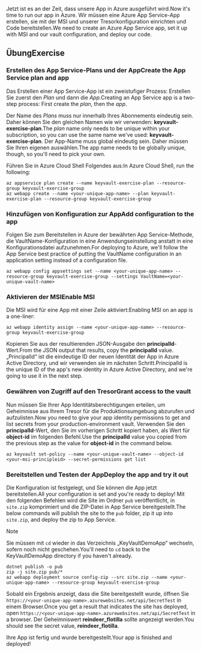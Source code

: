 <span data-ttu-id="00ecd-101">Jetzt ist es an der Zeit, dass unsere App in Azure ausgeführt wird.</span><span class="sxs-lookup"><span data-stu-id="00ecd-101">Now it's time to run our app in Azure.</span></span> <span data-ttu-id="00ecd-102">Wir müssen eine Azure App Service-App erstellen, sie mit der MSI und unserer Tresorkonfiguration einrichten und Code bereitstellen.</span><span class="sxs-lookup"><span data-stu-id="00ecd-102">We need to create an Azure App Service app, set it up with MSI and our vault configuration, and deploy our code.</span></span>

## <a name="exercise"></a><span data-ttu-id="00ecd-103">Übung</span><span class="sxs-lookup"><span data-stu-id="00ecd-103">Exercise</span></span>

### <a name="create-the-app-service-plan-and-app"></a><span data-ttu-id="00ecd-104">Erstellen des App Service-Plans und der App</span><span class="sxs-lookup"><span data-stu-id="00ecd-104">Create the App Service plan and app</span></span>

<span data-ttu-id="00ecd-105">Das Erstellen einer App Service-App ist ein zweistufiger Prozess: Erstellen Sie zuerst den *Plan* und dann die *App*.</span><span class="sxs-lookup"><span data-stu-id="00ecd-105">Creating an App Service app is a two-step process: First create the *plan*, then the *app*.</span></span>

<span data-ttu-id="00ecd-106">Der Name des *Plans* muss nur innerhalb Ihres Abonnements eindeutig sein. Daher können Sie den gleichen Namen wie wir verwenden: **keyvault-exercise-plan**.</span><span class="sxs-lookup"><span data-stu-id="00ecd-106">The *plan* name only needs to be unique within your subscription, so you can use the same name we've used: **keyvault-exercise-plan**.</span></span> <span data-ttu-id="00ecd-107">Der App-Name muss global eindeutig sein. Daher müssen Sie Ihren eigenen auswählen.</span><span class="sxs-lookup"><span data-stu-id="00ecd-107">The app name needs to be globally unique, though, so you'll need to pick your own.</span></span>

<span data-ttu-id="00ecd-108">Führen Sie in Azure Cloud Shell Folgendes aus:</span><span class="sxs-lookup"><span data-stu-id="00ecd-108">In Azure Cloud Shell, run the following:</span></span>

```azurecli
az appservice plan create --name keyvault-exercise-plan --resource-group keyvault-exercise-group
az webapp create --name <your-unique-app-name> --plan keyvault-exercise-plan --resource-group keyvault-exercise-group
```

### <a name="add-configuration-to-the-app"></a><span data-ttu-id="00ecd-109">Hinzufügen von Konfiguration zur App</span><span class="sxs-lookup"><span data-stu-id="00ecd-109">Add configuration to the app</span></span>

<span data-ttu-id="00ecd-110">Folgen Sie zum Bereitstellen in Azure der bewährten App Service-Methode, die VaultName-Konfiguration in eine Anwendungseinstellung anstatt in eine Konfigurationsdatei aufzunehmen.</span><span class="sxs-lookup"><span data-stu-id="00ecd-110">For deploying to Azure, we'll follow the App Service best practice of putting the VaultName configuration in an application setting instead of a configuration file.</span></span>

```azurecli
az webapp config appsettings set --name <your-unique-app-name> --resource-group keyvault-exercise-group --settings VaultName=<your-unique-vault-name>
```

### <a name="enable-msi"></a><span data-ttu-id="00ecd-111">Aktivieren der MSI</span><span class="sxs-lookup"><span data-stu-id="00ecd-111">Enable MSI</span></span>

<span data-ttu-id="00ecd-112">Die MSI wird für eine App mit einer Zeile aktiviert:</span><span class="sxs-lookup"><span data-stu-id="00ecd-112">Enabling MSI on an app is a one-liner:</span></span>

```azurecli
az webapp identity assign --name <your-unique-app-name> --resource-group keyvault-exercise-group
```

<span data-ttu-id="00ecd-113">Kopieren Sie aus der resultierenden JSON-Ausgabe den **principalId**-Wert.</span><span class="sxs-lookup"><span data-stu-id="00ecd-113">From the JSON output that results, copy the **principalId** value.</span></span> <span data-ttu-id="00ecd-114">„PrincipalId“ ist die eindeutige ID der neuen Identität der App in Azure Active Directory, und wir verwenden sie im nächsten Schritt.</span><span class="sxs-lookup"><span data-stu-id="00ecd-114">PrincipalId is the unique ID of the app's new identity in Azure Active Directory, and we're going to use it in the next step.</span></span>

### <a name="grant-access-to-the-vault"></a><span data-ttu-id="00ecd-115">Gewähren von Zugriff auf den Tresor</span><span class="sxs-lookup"><span data-stu-id="00ecd-115">Grant access to the vault</span></span>

<span data-ttu-id="00ecd-116">Nun müssen Sie Ihrer App Identitätsberechtigungen erteilen, um Geheimnisse aus Ihrem Tresor für die Produktionsumgebung abzurufen und aufzulisten.</span><span class="sxs-lookup"><span data-stu-id="00ecd-116">Now you need to give your app identity permissions to get and list secrets from your production-environment vault.</span></span> <span data-ttu-id="00ecd-117">Verwenden Sie den **principalId**-Wert, den Sie im vorherigen Schritt kopiert haben, als Wert für **object-id** im folgenden Befehl.</span><span class="sxs-lookup"><span data-stu-id="00ecd-117">Use the **principalId** value you copied from the previous step as the value for **object-id** in the command below.</span></span>

```azurecli
az keyvault set-policy --name <your-unique-vault-name> --object-id <your-msi-principleid> --secret-permissions get list
```

### <a name="deploy-the-app-and-try-it-out"></a><span data-ttu-id="00ecd-118">Bereitstellen und Testen der App</span><span class="sxs-lookup"><span data-stu-id="00ecd-118">Deploy the app and try it out</span></span>

<span data-ttu-id="00ecd-119">Die Konfiguration ist festgelegt, und Sie können die App jetzt bereitstellen.</span><span class="sxs-lookup"><span data-stu-id="00ecd-119">All your configuration is set and you're ready to deploy!</span></span> <span data-ttu-id="00ecd-120">Mit den folgenden Befehlen wird die Site im Ordner `pub` veröffentlicht, in `site.zip` komprimiert und die ZIP-Datei in App Service bereitgestellt.</span><span class="sxs-lookup"><span data-stu-id="00ecd-120">The below commands will publish the site to the `pub` folder, zip it up into `site.zip`, and deploy the zip to App Service.</span></span>

> [!NOTE]
> <span data-ttu-id="00ecd-121">Sie müssen mit `cd` wieder in das Verzeichnis „KeyVaultDemoApp“ wechseln, sofern noch nicht geschehen.</span><span class="sxs-lookup"><span data-stu-id="00ecd-121">You'll need to `cd` back to the KeyVaultDemoApp directory if you haven't already.</span></span>

```azurecli
dotnet publish -o pub
zip -j site.zip pub/*
az webapp deployment source config-zip --src site.zip --name <your-unique-app-name> --resource-group keyvault-exercise-group
```

<span data-ttu-id="00ecd-122">Sobald ein Ergebnis anzeigt, dass die Site bereitgestellt wurde, öffnen Sie `https://<your-unique-app-name>.azurewebsites.net/api/SecretTest` in einem Browser.</span><span class="sxs-lookup"><span data-stu-id="00ecd-122">Once you get a result that indicates the site has deployed, open `https://<your-unique-app-name>.azurewebsites.net/api/SecretTest` in a browser.</span></span> <span data-ttu-id="00ecd-123">Der Geheimniswert **reindeer_flotilla** sollte angezeigt werden.</span><span class="sxs-lookup"><span data-stu-id="00ecd-123">You should see the secret value, **reindeer_flotilla**.</span></span>

<span data-ttu-id="00ecd-124">Ihre App ist fertig und wurde bereitgestellt.</span><span class="sxs-lookup"><span data-stu-id="00ecd-124">Your app is finished and deployed!</span></span>